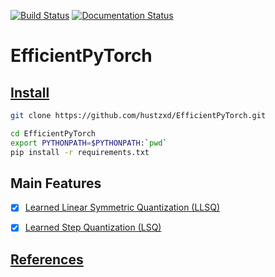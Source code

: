 [![Build Status](https://travis-ci.com/hustzxd/LLSQ.svg?branch=efficient_pytorch)](https://travis-ci.com/hustzxd/LLSQ) [![Documentation Status](https://readthedocs.org/projects/quanoview/badge/?version=latest)](https://quanoview.readthedocs.io/en/latest/?badge=latest)
# EfficientPyTorch

## [Install](docs/install.md)
```bash
git clone https://github.com/hustzxd/EfficientPyTorch.git

cd EfficientPyTorch
export PYTHONPATH=$PYTHONPATH:`pwd`
pip install -r requirements.txt
```
 
## Main Features

- [x] [Learned Linear Symmetric Quantization (LLSQ)](docs/llsq.md)
- [x] [Learned Step Quantization (LSQ)](docs/lsq.md)


## [References](docs/references.md)

